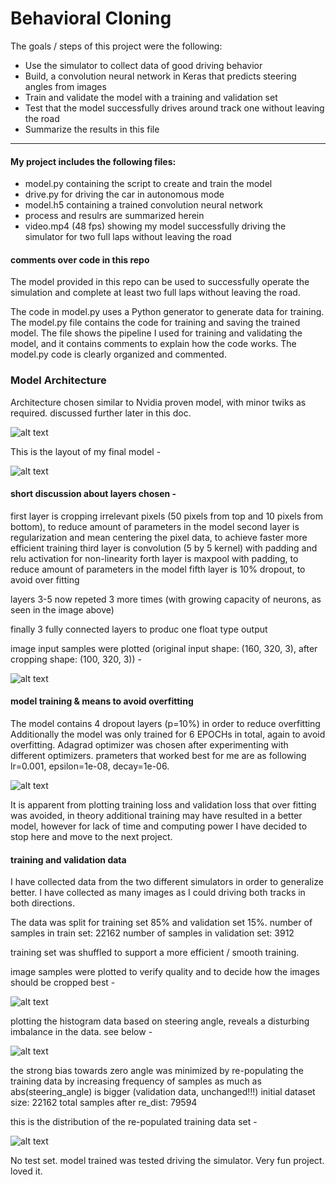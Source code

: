 # **Behavioral Cloning**

The goals / steps of this project were the following:
* Use the simulator to collect data of good driving behavior
* Build, a convolution neural network in Keras that predicts steering angles from images
* Train and validate the model with a training and validation set
* Test that the model successfully drives around track one without leaving the road
* Summarize the results in this file


[//]: # (Image References)

[image1]: ./figures/cropped_images.png "Visualizing cropped images"
[image2]: ./figures/original_and_cropped.png "Visualizing original and cropped images"
[image3]: ./figures/model_architecture.png "Model"
[image4]: ./figures/angles_histogram_original_dataset.png "original dataset histogram"
[image5]: ./figures/angles_histogram_after_repopulating_dataset.png "re-populated dataset histogram"
[image6]: ./figures/plot_loss_and_val.png "plot loss and val"
[image7]: ./figures/Nvidia_model.png "Nvidia model"



---

#### My project includes the following files:
* model.py containing the script to create and train the model
* drive.py for driving the car in autonomous mode
* model.h5 containing a trained convolution neural network 
* process and resulrs are summarized herein
* video.mp4 (48 fps) showing my model successfully driving the simulator for two full laps without leaving the road

#### comments over code in this repo
The model provided in this repo can be used to successfully operate the simulation and complete at least two full laps without leaving the road.

The code in model.py uses a Python generator to generate data for training. 
The model.py file contains the code for training and saving the trained model. The file shows the pipeline I used for training and validating the model, and it contains comments to explain how the code works.
The model.py code is clearly organized and commented.

### Model Architecture
Architecture chosen similar to Nvidia proven model, with minor twiks as required. discussed further later in this doc.

![alt text][image7]

This is the layout of my final model -

![alt text][image3]

#### short discussion about layers chosen -
first layer is cropping irrelevant pixels (50 pixels from top and 10 pixels from bottom), to reduce amount of parameters in the model
second layer is regularization and mean centering the pixel data, to achieve faster more efficient training
third layer is convolution (5 by 5 kernel) with padding and relu activation for non-linearity
forth layer is maxpool with padding, to reduce amount of parameters in the model
fifth layer is 10% dropout, to avoid over fitting

layers 3-5 now repeted 3 more times (with growing capacity of neurons, as seen in the image above)

finally 3 fully connected layers to produc one float type output

image input samples were plotted (original input shape: (160, 320, 3), after cropping shape: (100, 320, 3)) -

![alt text][image1]

#### model training & means to avoid overfitting

The model contains 4 dropout layers (p=10%) in order to reduce overfitting
Additionally the model was only trained for 6 EPOCHs in total, again to avoid overfitting.
Adagrad optimizer was chosen after experimenting with different optimizers. prameters that worked best for me are as following lr=0.001, epsilon=1e-08, decay=1e-06.

![alt text][image6]

It is apparent from plotting training loss and validation loss that over fitting was avoided, in theory additional training may have resulted in a better model, however for lack of time and computing power I have decided to stop here and move to the next project.

#### training and validation data

I have collected data from the two different simulators in order to generalize better. I have collected as many images as I could driving both tracks in both directions.

The data was split for training set 85% and validation set 15%.
number of samples in train set: 22162
number of samples in validation set: 3912

training set was shuffled to support a more efficient / smooth training.

image samples were plotted to verify quality and to decide how the images should be cropped best -

![alt text][image2]


plotting the histogram data based on steering angle, reveals a disturbing imbalance in the data. see below -

![alt text][image4]

the strong bias towards zero angle was minimized by re-populating the training data by increasing frequency of samples as much as abs(steering_angle) is bigger (validation data, unchanged!!!)
initial dataset size:  22162
total samples after re_dist: 79594

this is the distribution of the re-populated training data set -

![alt text][image4]


No test set. model trained was tested driving the simulator.
Very fun project. loved it.
